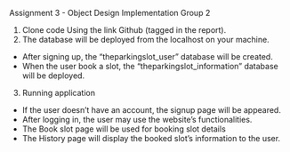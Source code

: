 Assignment 3 - Object Design Implementation
Group 2
1. Clone code 
Using the link Github (tagged in the report).
2. The database will be deployed from the localhost on your machine.
-	After signing up, the “theparkingslot_user” database will be created.
-	When the user book a slot, the “theparkingslot_information” database will be deployed.
3. Running application
-	If the user doesn’t have an account, the signup page will be appeared.
-	After logging in, the user may use the website’s functionalities.
-	The Book slot page will be used for booking slot details
-	The History page will display the booked slot’s information to the user.
